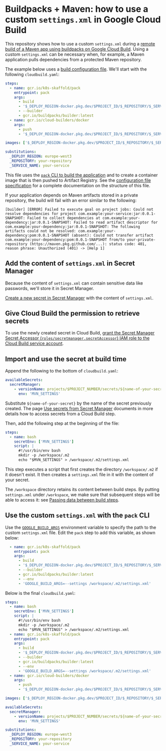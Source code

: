 # Buildpacks + Maven: how to use a custom `settings.xml` in Google Cloud Build

This repository shows how to use a custom `settings.xml` during a [remote build of a Maven app using buildpacks on Google Cloud Build](https://cloud.google.com/docs/buildpacks/build-application). Using a custom `settings.xml` can be necessary when, for example, a Maven application pulls dependencies from a protected Maven repository.

The example below uses a [build configuration file](https://cloud.google.com/build/docs/configuring-builds/create-basic-configuration). We'll start with the following `cloudbuild.yaml`:

```yaml
steps:
  - name: gcr.io/k8s-skaffold/pack
    entrypoint: pack
    args:
      - build
      - '$_DEPLOY_REGION-docker.pkg.dev/$PROJECT_ID/$_REPOSITORY/$_SERVICE_NAME:$COMMIT_SHA'
      - --builder
      - gcr.io/buildpacks/builder:latest
  - name: gcr.io/cloud-builders/docker
    args:
      - push
      - '$_DEPLOY_REGION-docker.pkg.dev/$PROJECT_ID/$_REPOSITORY/$_SERVICE_NAME:$COMMIT_SHA'

images: ['$_DEPLOY_REGION-docker.pkg.dev/$PROJECT_ID/$_REPOSITORY/$_SERVICE_NAME:$COMMIT_SHA']

substitutions:
  _DEPLOY_REGION: europe-west3
  _REPOSITORY: your-repository
  _SERVICE_NAME: your-service
```

This file uses the [`pack` CLI to build the application](https://cloud.google.com/docs/buildpacks/build-application#build_with_configuration_files) and to create a container image that is then pushed to Artifact Registry. See the [configuration file specification](https://cloud.google.com/build/docs/build-config-file-schema) for a complete documentation on the structure of this file.

If your application depends on Maven artifacts stored in a private repository, the build will fail with an error similar to the following:

```console
[builder] [ERROR] Failed to execute goal on project jobs: Could not resolve dependencies for project com.example:your-service:jar:0.0.1-SNAPSHOT: Failed to collect dependencies at com.example:your-dependency:jar:0.0.1-SNAPSHOT: Failed to read artifact descriptor for com.example:your-dependency:jar:0.0.1-SNAPSHOT: The following artifacts could not be resolved: com.example:your-dependency:pom:0.0.1-SNAPSHOT (absent): Could not transfer artifact com.example:your-dependency:pom:0.0.1-SNAPSHOT from/to your-private-repository (https://maven.pkg.github.com/...): status code: 401, reason phrase: Unauthorized (401) -> [Help 1]
```

## Add the content of `settings.xml` in Secret Manager

Because the content of `settings.xml` can contain sensitive data like passwords, we'll store it in Secret Manager.

[Create a new secret in Secret Manager](https://cloud.google.com/secret-manager/docs/creating-and-accessing-secrets) with the content of `settings.xml`.

## Give Cloud Build the permission to retrieve secrets

To use the newly created secret in Cloud Build, [grant the Secret Manager Secret Accessor (`roles/secretmanager.secretAccessor`) IAM role to the Cloud Build service account](https://cloud.google.com/build/docs/securing-builds/use-secrets).

## Import and use the secret at build time

Append the following to the bottom of `cloudbuild.yaml`:

```yaml
availableSecrets:
  secretManager:
    - versionName: projects/$PROJECT_NUMBER/secrets/${name-of-your-secret}/versions/latest
      env: 'MVN_SETTINGS'
```

Substitute `${name-of-your-secret}` by the name of the secret previously created. The page [Use secrets from Secret Manager](https://cloud.google.com/build/docs/securing-builds/use-secrets?hl=fr) documents in more details how to access secrets from a Cloud Build step.

Then, add the following step at the beginning of the file:

```yaml
steps:
  - name: bash
    secretEnv: ['MVN_SETTINGS']
    script: |
      #!/usr/bin/env bash
      mkdir -p /workspace/.m2
      echo "$MVN_SETTINGS" > /workspace/.m2/settings.xml
```

This step executes a script that first creates the directory `/workspace/.m2` if it doesn't exist. It then creates a `settings.xml` file in it with the content of your secret.

The `/workspace` directory retains its content between build steps. By putting `settings.xml` under `/workspace`, we make sure that subsequent steps will be able to access it: see [Passing data between build steps](https://cloud.google.com/build/docs/configuring-builds/pass-data-between-steps).

## Use the custom `settings.xml` with the `pack` CLI

Use the [`GOOGLE_BUILD_ARGS`](https://cloud.google.com/docs/buildpacks/java#hosted_maven_central_mirror) environment variable to specify the path to the custom `settings.xml` file. Edit the `pack` step to add this variable, as shown below:

```yaml
  - name: gcr.io/k8s-skaffold/pack
    entrypoint: pack
    args:
      - build
      - '$_DEPLOY_REGION-docker.pkg.dev/$PROJECT_ID/$_REPOSITORY/$_SERVICE_NAME:$COMMIT_SHA'
      - --builder
      - gcr.io/buildpacks/builder:latest
      - --env
      - 'GOOGLE_BUILD_ARGS=--settings /workspace/.m2/settings.xml'
```

Below is the final `cloudbuild.yaml`:

```yaml
steps:
  - name: bash
    secretEnv: ['MVN_SETTINGS']
    script: |
      #!/usr/bin/env bash
      mkdir -p /workspace/.m2
      echo "$MVN_SETTINGS" > /workspace/.m2/settings.xml
  - name: gcr.io/k8s-skaffold/pack
    entrypoint: pack
    args:
      - build
      - '$_DEPLOY_REGION-docker.pkg.dev/$PROJECT_ID/$_REPOSITORY/$_SERVICE_NAME:$COMMIT_SHA'
      - --builder
      - gcr.io/buildpacks/builder:latest
      - --env
      - 'GOOGLE_BUILD_ARGS=--settings /workspace/.m2/settings.xml'
  - name: gcr.io/cloud-builders/docker
    args:
      - push
      - '$_DEPLOY_REGION-docker.pkg.dev/$PROJECT_ID/$_REPOSITORY/$_SERVICE_NAME:$COMMIT_SHA'

images: ['$_DEPLOY_REGION-docker.pkg.dev/$PROJECT_ID/$_REPOSITORY/$_SERVICE_NAME:$COMMIT_SHA']

availableSecrets:
  secretManager:
    - versionName: projects/$PROJECT_NUMBER/secrets/${name-of-your-secret}/versions/latest
      env: 'MVN_SETTINGS'

substitutions:
  _DEPLOY_REGION: europe-west3
  _REPOSITORY: your-repository
  _SERVICE_NAME: your-service
```
